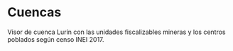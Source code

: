 # Cuencas
Visor de cuenca Lurín con las unidades fiscalizables mineras y los centros poblados según censo INEI 2017.
